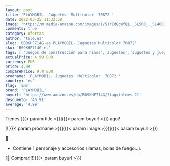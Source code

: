 ```yaml
---
layout: post
title: 'PLAYMOBIL- Juguetes  Multicolor  70872 '
date: 2022-03-25 11:32:58
image: 'https://m.media-amazon.com/images/I/51rEdQgWfQL._SL500_._SL400_.jpg'
comments: true
category: ofertas
author: 'tole.es'
slug: 'B09KHF714G-es PLAYMOBIL- Juguetes Multicolor 70872'
sku: 'B09KHF714G-es'
tags: [ 'Juegos de construcción para niños','Juguetes','Juguetes y juegos','playmobil','playmobil-', ]
actualPrice: 4.99 EUR
currency: EUR
price: 4.99
comparePrice: 9.4 EUR
prodname: 'PLAYMOBIL- Juguetes  Multicolor  70872 '
country: 'es'
flag: '🇪🇸'
brand: 'PLAYMOBIL'
buyurl: 'https://www.amazon.es/dp/B09KHF714G/?tag=tolees-21'
descuento: '46.91'
average: '4.99'
---
```


Tienes [{{< param title >}}]({{< param buyurl >}}) aqui!

[![{{< param prodname >}}]({{< param image >}})]({{< param buyurl >}})

🔎:

- Contiene 1 personaje y accesorios (llamas, bolas de fuego...).

[🛒 Comprar!!!]({{< param buyurl >}})

